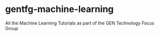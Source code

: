 # gentfg-machine-learning
All the Machine Learning Tutorials as part of the GEN Technology Focus Group
